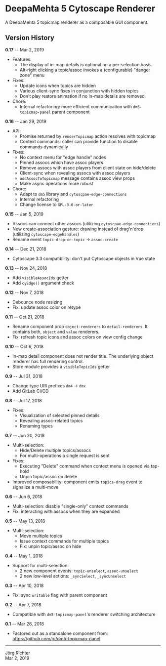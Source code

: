 # DeepaMehta 5 Cytoscape Renderer

A DeepaMehta 5 topicmap renderer as a composable GUI component.

## Version History

**0.17** -- Mar 2, 2019

* Features:
    * The display of in-map details is optional on a per-selection basis
    * Alt-right clicking a topic/assoc invokes a (configurable) "danger zone" menu
* Fixes:
    * Update icons when topics are hidden
    * Various client-sync fixes in conjunction with hidden topics
    * Don't play restore animation if no in-map details are removed
* Chore:
    * Internal refactoring: more efficient communication with `dm5-topicmap-panel` parent component

**0.16** -- Jan 29, 2019

* API:
    * Promise returned by `renderTopicmap` action resolves with topicmap
    * Context commands: caller can provide function to disable commands dynamically
* Fixes:
    * No context menu for "edge handle" nodes
    * Pinned assocs which have assoc players
    * Remove assocs with assoc players from client state on hide/delete
    * Client-sync when revealing assocs with assoc players
    * `addAssocToTopicmap` message contains assoc view props
    * Make async operations more robust
* Chore:
    * Adapt to `dm5` library and `cytoscpae-edge-connections`
    * Internal refactoring
    * Change license to `GPL-3.0-or-later`

**0.15** -- Jan 5, 2019

* Assocs can connect other assocs (utilizing `cytoscpae-edge-connections`)
* New create-association gesture: drawing instead of drag'n'drop (utilizing `cytoscape-edgehandles`)
* Rename event `topic-drop-on-topic` -> `assoc-create`

**0.14** -- Dec 21, 2018

* Cytoscape 3.3 compatibility: don't put Cytoscape objects in Vue state

**0.13** -- Nov 24, 2018

* Add `visibleAssocIds` getter
* Add `cyEdge()` argument check

**0.12** -- Nov 7, 2018

* Debounce node resizing
* Fix: update assoc color on retype

**0.11** -- Oct 21, 2018

* Rename component prop `object-renderers` to `detail-renderers`. It contains both, `object` and `value` renderers.
* Fix: refresh topic icons and assoc colors on view config change

**0.10** -- Oct 6, 2018

* In-map detail component does not render title. The underlying object renderer has full rendering control.
* Store module provides a `visibleTopicIds` getter

**0.9** -- Jul 31, 2018

* Change type URI prefixes `dm4` -> `dmx`
* Add GitLab CI/CD

**0.8** -- Jul 17, 2018

* Fixes:
    * Visualization of selected pinned details
    * Revealing assoc-related topics
    * Renaming types

**0.7** -- Jun 20, 2018

* Multi-selection:
    * Hide/Delete multiple topics/assocs
    * For multi-operations a single request is sent
* Fixes:
    * Executing "Delete" command when context menu is opened via tap-hold
    * Unpin topic/assoc on delete
* Improved composability: component emits `topics-drag` event to signalize a multi-move

**0.6** -- Jun 6, 2018

* Multi-selection: disable "single-only" context commands
* Fix: interacting with assocs when they are expanded

**0.5** -- May 13, 2018

* Multi-selection:
    * Move multiple topics
    * Issue context commands for multiple topics
    * Fix: unpin topic/assoc on hide

**0.4** -- May 1, 2018

* Support for multi-selection:
    * 2 new component events: `topic-unselect`, `assoc-unselect`
    * 2 new low-level actions: `_syncSelect`, `_syncUnselect`

**0.3** -- Apr 10, 2018

* Fix: sync `writable` flag with parent component

**0.2** -- Apr 7, 2018

* Compatible with `dm5-topicmap-panel`'s renderer switching architecture

**0.1** -- Mar 26, 2018

* Factored out as a standalone component from:  
  https://github.com/jri/dm5-topicmap-panel

------------
Jörg Richter  
Mar 2, 2019
